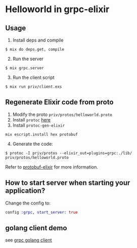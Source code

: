 # Helloworld in grpc-elixir

## Usage

1. Install deps and compile
```shell
$ mix do deps.get, compile
```

2. Run the server
```shell
$ mix grpc.server
```

3. Run the client script
```shell
$ mix run priv/client.exs
```

## Regenerate Elixir code from proto

1. Modify the proto `priv/protos/helloworld.proto`
2. Install `protoc` [here](https://developers.google.com/protocol-buffers/docs/downloads)
3. Install `protoc-gen-elixir`
```
mix escript.install hex protobuf
```
4. Generate the code:
```shell
$ protoc -I priv/protos --elixir_out=plugins=grpc:./lib/ priv/protos/helloworld.proto
```

Refer to [protobuf-elixir](https://github.com/tony612/protobuf-elixir#usage) for more information.

## How to start server when starting your application?

Change the config to:

```elixir
config :grpc, start_server: true
```


## golang client demo 

see [grpc golang client](https://github.com/rongfengliang/grpc-elixir)
